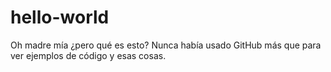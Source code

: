 # hello-world

Oh madre mía ¿pero qué es esto? Nunca había usado GitHub más que para ver ejemplos de código y esas cosas.
